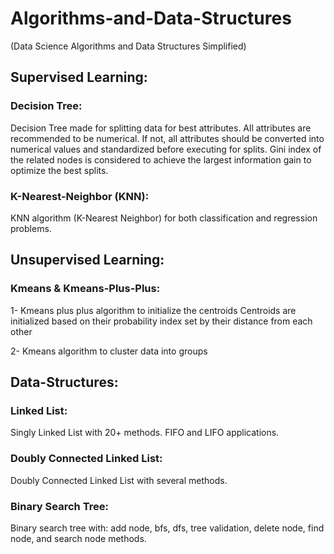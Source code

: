 # Algorithms-and-Data-Structures
(Data Science Algorithms and Data Structures Simplified)



## Supervised Learning:

### Decision Tree:
Decision Tree made for splitting data for best attributes. All attributes are recommended to be numerical. If not, all
attributes should be converted into numerical values and standardized before executing for splits.
Gini index of the related nodes is considered to achieve the largest information gain to optimize the best splits.


### K-Nearest-Neighbor (KNN):
KNN algorithm (K-Nearest Neighbor) for both classification and regression problems. 




## Unsupervised Learning:

### Kmeans & Kmeans-Plus-Plus:
1- Kmeans plus plus algorithm to initialize the centroids 
Centroids are initialized based on their probability index set by their distance from each other

2- Kmeans algorithm to cluster data into groups
 



## Data-Structures:

### Linked List:
Singly Linked List with 20+ methods. FIFO and LIFO applications. 

### Doubly Connected Linked List:
Doubly Connected Linked List with several methods.

### Binary Search Tree:
Binary search tree with: add node, bfs, dfs, tree validation, delete node, find node, and search node methods.



